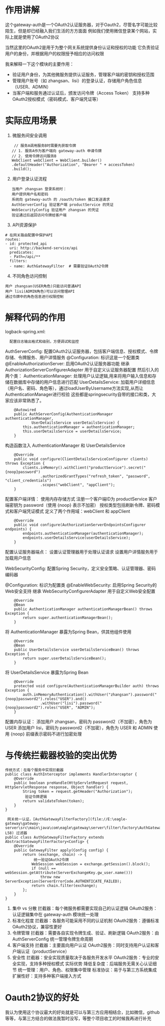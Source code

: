 # 作用讲解

这个gateway-auth是一个OAuth2认证服务器，对于Oauth2，尽管名字可能比较陌生，但是却已经融入我们生活的方方面面
例如我们使用微信登录某个网站，实际上就是使用了OAuth2协议


当然这里的OAuth2是用于为整个网关系统提供身份认证和授权的功能
它负责验证用户的身份，并根据用户的权限授予相应的访问权限


我来解释一下这个模块的主要作用：
- 验证用户身份，为其他微服务提供认证服务，管理客户端的密钥和授权范围
- 管理用户账号（如 zhangsan、lisi）的登录认证，存储用户角色信息（USER、ADMIN）
- 当客户端和服务通过认证后，颁发访问令牌（Access Token） 支持多种OAuth2授权模式（密码模式、客户端凭证等）



# 实际应用场景
1. 微服务间安全调用 
```
    // 服务A调用服务B时需要先获取令牌
   // 1. 服务A作为客户端向 gateway-auth 申请令牌
   // 2. 使用令牌访问服务B
   WebClient webClient = WebClient.builder()
   .defaultHeader("Authorization", "Bearer " + accessToken)
   .build();
```
2. 用户登录认证流程
```
   当用户 zhangsan 登录系统时：
   用户提供用户名和密码
   系统向 gateway-auth 的 /oauth/token 接口发送请求
   AuthServerConfig 验证客户端 productService 的凭证
   WebSecurityConfig 验证用户 zhangsan 的凭证
   验证通过后返回访问令牌给客户端
```

3. API资源保护
```
# 在网关路由配置中保护API
routes:
- id: protected_api
  uri: http://backend-service/api
  predicates:
  - Path=/api/**
  filters:
  - name: AuthGatewayFilter  # 需要验证OAuth2令牌
```
4. 不同角色访问控制
```
用户 zhangsan(USER角色)只能访问普通API
用户 lisi(ADMIN角色)可以访问管理API
通过令牌中的角色信息进行权限控制
```


# 解释代码的作用

logback-spring.xml:
```
  配置日志输出格式和级别，方便调试和监控
```
AuthServerConfig:
    配置OAuth2认证服务器，包括客户端信息、授权模式、令牌存储、令牌服务、用户详情服务
    @Configuration: 标识这是一个配置类
    @EnableAuthorizationServer: 启用OAuth2认证服务器功能
继承 AuthorizationServerConfigurerAdapter 用于自定义认证服务器配置
然后引入的两个类：
    AuthenticationManager: 处理用户认证逻辑,用来将用户输入信息和存储在数据库中存储的用户信息进行匹配
    UserDetailsService: 加载用户详细信息（用户名、密码、角色等），通过loadUserByUsername方法实现,从而让AuthenticationManager进行校验
这些都是springsecurity自带的接口和类，大家应该非常熟悉了。

```
	@Autowired
	public AuthServerConfig(AuthenticationManager authenticationManager,
			UserDetailsService userDetailsService) {
		this.authenticationManager = authenticationManager;
		this.userDetailsService = userDetailsService;
	}

```
构造函数注入 AuthenticationManager 和 UserDetailsService

```
	@Override
	public void configure(ClientDetailsServiceConfigurer clients) throws Exception {
		clients.inMemory().withClient("productService").secret("{noop}password")
				.authorizedGrantTypes("refresh_token", "password", "client_credentials")
				.scopes("webClient", "appClient");
	}

```
配置客户端详情：
使用内存存储方式
注册一个客户端ID为 productService
客户端密钥为 password（使用 {noop} 表示不加密）
授权类型包括刷新令牌、密码模式和客户端凭证模式
定义了两个作用域：webClient 和 appClient




```
	@Override
	public void configure(AuthorizationServerEndpointsConfigurer endpoints) {
		endpoints.authenticationManager(authenticationManager);
		endpoints.userDetailsService(userDetailsService);
	}

```
配置认证服务器端点：
设置认证管理器用于处理认证请求
设置用户详情服务用于加载用户信息

WebSecurityConfig:
    配置Spring Security，定义安全策略、认证管理器、密码编码器

@Configuration: 标识为配置类
@EnableWebSecurity: 启用Spring Security的Web安全支持
继承 WebSecurityConfigurerAdapter 用于自定义Web安全配置


```aiignore
	@Override
	@Bean
	public AuthenticationManager authenticationManagerBean() throws Exception {
		return super.authenticationManagerBean();
	}

```
将 AuthenticationManager 暴露为Spring Bean，供其他组件使用

```
	@Override
	@Bean
	public UserDetailsService userDetailsServiceBean() throws Exception {
		return super.userDetailsServiceBean();
	}
```

将 UserDetailsService 暴露为Spring Bean

```aiignore
	@Override
	protected void configure(AuthenticationManagerBuilder auth) throws Exception {
		auth.inMemoryAuthentication().withUser("zhangsan").password("{noop}password2").roles("USER").and()
				.withUser("lisi").password("{noop}password2").roles("USER", "ADMIN");
	}

```

配置内存认证：
添加用户 zhangsan，密码为 password2（不加密），角色为 USER
添加用户 lisi，密码为 password2（不加密），角色为 USER 和 ADMIN
使用 {noop} 前缀表示密码不进行加密处理



# 与传统拦截器校验的突出优势
```aiignore
传统方式：在每个服务中实现拦截器
public class AuthInterceptor implements HandlerInterceptor {
    @Override
    public boolean preHandle(HttpServletRequest request, HttpServletResponse response, Object handler) {
        String token = request.getHeader("Authorization");
         验证令牌逻辑
        return validateToken(token);
    }
}

```

```aiignore
 网关统一认证，[AuthGatewayFilterFactory](file://E:\eagle-gateway\gateway-server\src\main\java\com\eagle\gateway\server\filter\factory\AuthGatewayFilterFactory.java#L19-L58) 过滤器
public class AuthGatewayFilterFactory extends AbstractGatewayFilterFactory<Config> {
    @Override
    public GatewayFilter apply(Config config) {
        return (exchange, chain) -> {
             统一验证OAuth2令牌
            WebSession webSession = exchange.getSession().block();
            if (null == webSession.getAttribute(ServerExchangeKey.gw_user.name()))
                throw new ServerException(ServerErrorCode.AUTHENTICATE_FAILED);
            return chain.filter(exchange);
        };
    }
}

```

1. 集中 vs 分散
   拦截器：每个微服务都需要实现自己的认证逻辑
   OAuth2服务：认证逻辑集中在 gateway-auth 模块统一处理
2. 标准化程度
   拦截器：各服务可能采用不同的认证机制
   OAuth2服务：遵循标准OAuth2协议，兼容性更好
3. 令牌管理
   拦截器：需要各自实现令牌生成、验证、刷新逻辑
   OAuth2服务：由 AuthServerConfig 统一管理令牌生命周期
4. 客户端支持
   拦截器：主要面向用户认证
   OAuth2服务：同时支持用户认证和客户端认证（productService）
5. 安全性
   拦截器：安全实现质量取决于各服务开发水平
   OAuth2服务：专业的安全实现，支持多种授权模式
   实际优势
   降低复杂度：后端服务无需关心认证细节
   统一管理：用户、角色、权限集中管理
   标准协议：易于与第三方系统集成
   扩展性好：支持多种客户端接入方式


# Oauth2协议的好处

我认为使用这个协议最大的好处就是可以与第三方应用相结合，比如微信，github等等，与第三方结合的做法我暂时没写，等整个项目收工的时候我再进行补充